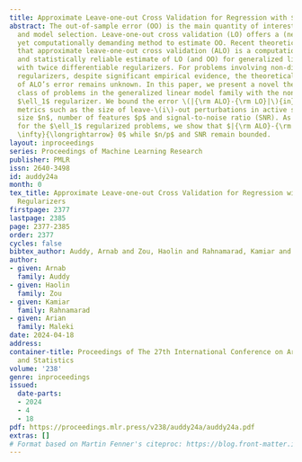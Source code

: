 ```yaml
---
title: Approximate Leave-one-out Cross Validation for Regression with $\ell_1$ Regularizers
abstract: The out-of-sample error (OO) is the main quantity of interest in risk estimation
  and model selection. Leave-one-out cross validation (LO) offers a (nearly) distribution-free
  yet computationally demanding method to estimate OO. Recent theoretical work showed
  that approximate leave-one-out cross validation (ALO) is a computationally efficient
  and statistically reliable estimate of LO (and OO) for generalized linear models
  with twice differentiable regularizers. For problems involving non-differentiable
  regularizers, despite significant empirical evidence, the theoretical understanding
  of ALO’s error remains unknown. In this paper, we present a novel theory for a wide
  class of problems in the generalized linear model family with the non-differentiable
  $\ell_1$ regularizer. We bound the error \(|{\rm ALO}-{\rm LO}|\){in} terms of intuitive
  metrics such as the size of leave-\(i\)-out perturbations in active sets, sample
  size $n$, number of features $p$ and signal-to-noise ratio (SNR). As a consequence,
  for the $\ell_1$ regularized problems, we show that $|{\rm ALO}-{\rm LO}| \stackrel{p\rightarrow
  \infty}{\longrightarrow} 0$ while $n/p$ and SNR remain bounded.
layout: inproceedings
series: Proceedings of Machine Learning Research
publisher: PMLR
issn: 2640-3498
id: auddy24a
month: 0
tex_title: Approximate Leave-one-out Cross Validation for Regression with $\ell_1$
  Regularizers
firstpage: 2377
lastpage: 2385
page: 2377-2385
order: 2377
cycles: false
bibtex_author: Auddy, Arnab and Zou, Haolin and Rahnamarad, Kamiar and Maleki, Arian
author:
- given: Arnab
  family: Auddy
- given: Haolin
  family: Zou
- given: Kamiar
  family: Rahnamarad
- given: Arian
  family: Maleki
date: 2024-04-18
address:
container-title: Proceedings of The 27th International Conference on Artificial Intelligence
  and Statistics
volume: '238'
genre: inproceedings
issued:
  date-parts:
  - 2024
  - 4
  - 18
pdf: https://proceedings.mlr.press/v238/auddy24a/auddy24a.pdf
extras: []
# Format based on Martin Fenner's citeproc: https://blog.front-matter.io/posts/citeproc-yaml-for-bibliographies/
---
```

